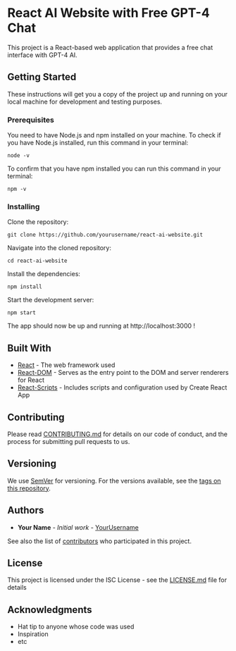 # React AI Website with Free GPT-4 Chat

This project is a React-based web application that provides a free chat interface with GPT-4 AI.

## Getting Started

These instructions will get you a copy of the project up and running on your local machine for development and testing purposes.

### Prerequisites

You need to have Node.js and npm installed on your machine. To check if you have Node.js installed, run this command in your terminal:

```
node -v
```

To confirm that you have npm installed you can run this command in your terminal:

```
npm -v
```

### Installing

Clone the repository:

```
git clone https://github.com/yourusername/react-ai-website.git
```

Navigate into the cloned repository:

```
cd react-ai-website
```

Install the dependencies:

```
npm install
```

Start the development server:

```
npm start
```

The app should now be up and running at http://localhost:3000 !

## Built With

* [React](https://reactjs.org/) - The web framework used
* [React-DOM](https://reactjs.org/docs/react-dom.html) - Serves as the entry point to the DOM and server renderers for React
* [React-Scripts](https://www.npmjs.com/package/react-scripts) - Includes scripts and configuration used by Create React App

## Contributing

Please read [CONTRIBUTING.md](https://github.com/yourusername/react-ai-website/CONTRIBUTING.md) for details on our code of conduct, and the process for submitting pull requests to us.

## Versioning

We use [SemVer](http://semver.org/) for versioning. For the versions available, see the [tags on this repository](https://github.com/yourusername/react-ai-website/tags).

## Authors

* **Your Name** - *Initial work* - [YourUsername](https://github.com/yourusername)

See also the list of [contributors](https://github.com/yourusername/react-ai-website/contributors) who participated in this project.

## License

This project is licensed under the ISC License - see the [LICENSE.md](https://github.com/yourusername/react-ai-website/LICENSE.md) file for details

## Acknowledgments

* Hat tip to anyone whose code was used
* Inspiration
* etc
